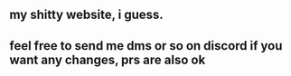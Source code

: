 ## my shitty website, i guess.
## feel free to send me dms or so on discord if you want any changes, prs are also ok
